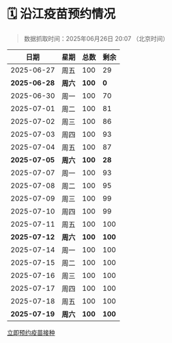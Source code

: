 # 🗓️ 沿江疫苗预约情况

> 数据抓取时间：2025年06月26日 20:07 （北京时间）

| 日期 | 星期 | 总数 | 剩余 |
|------|------|------|------|
| 2025-06-27 | 周五 | 100 | 29 |
| **2025-06-28** | **周六** | **100** | **0** |
| 2025-06-30 | 周一 | 100 | 70 |
| 2025-07-01 | 周二 | 100 | 81 |
| 2025-07-02 | 周三 | 100 | 86 |
| 2025-07-03 | 周四 | 100 | 93 |
| 2025-07-04 | 周五 | 100 | 87 |
| **2025-07-05** | **周六** | **100** | **28** |
| 2025-07-07 | 周一 | 100 | 93 |
| 2025-07-08 | 周二 | 100 | 95 |
| 2025-07-09 | 周三 | 100 | 99 |
| 2025-07-10 | 周四 | 100 | 99 |
| 2025-07-11 | 周五 | 100 | 100 |
| **2025-07-12** | **周六** | **100** | **100** |
| 2025-07-14 | 周一 | 100 | 100 |
| 2025-07-15 | 周二 | 100 | 100 |
| 2025-07-16 | 周三 | 100 | 100 |
| 2025-07-17 | 周四 | 100 | 100 |
| 2025-07-18 | 周五 | 100 | 100 |
| **2025-07-19** | **周六** | **100** | **100** |


<div class="button-container">
<a class="btn" href="http://yfzweb.ishequ.net/#/login" target="_blank">立即预约疫苗接种</a>
</div>
